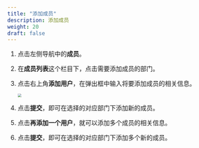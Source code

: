 ```yaml
---
title: "添加成员"
description: 添加成员
weight: 20
draft: false
---
```


1. 点击左侧导航中的**成员**。

2. 在**成员列表**这个栏目下，点击需要添加成员的部门。

3. 点击右上角**添加用户**，在弹出框中输⼊将要添加成员的相关信息。

   <img src="../../../_images/manager_menber04.png" style="zoom:50%;" />

4. 点击**提交**，即可在选择的对应部门下添加新的成员。

5. 点击**再添加一个用户**，就可以添加多个成员的相关信息。

6. 点击**提交**，即可在选择的对应部门下添加多个新的成员。











